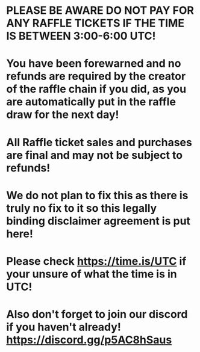 # PLEASE BE AWARE DO NOT PAY FOR ANY RAFFLE TICKETS IF THE TIME IS BETWEEN 3:00-6:00 UTC!
# You have been forewarned and no refunds are required by the creator of the raffle chain if you did, as you are automatically put in the raffle draw for the next day!
# All Raffle ticket sales and purchases are final and may not be subject to refunds!
# We do not plan to fix this as there is truly no fix to it so this legally binding disclaimer agreement is put here!
# Please check https://time.is/UTC if your unsure of what the time is in UTC!
# Also don't forget to join our discord if you haven't already! https://discord.gg/p5AC8hSaus
